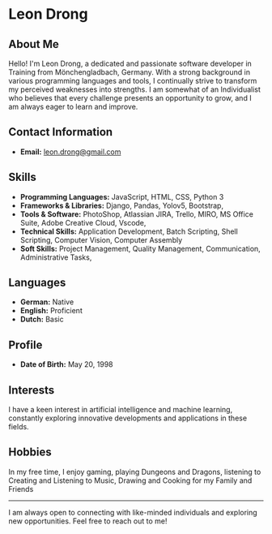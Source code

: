 # Leon Drong

## About Me

Hello! I'm Leon Drong, a dedicated and passionate software developer in Training from Mönchengladbach, Germany. With a strong background in various programming languages and tools, I continually strive to transform my perceived weaknesses into strengths. I am somewhat of an Individualist who believes that every challenge presents an opportunity to grow, and I am always eager to learn and improve.

## Contact Information

- **Email:** [leon.drong@gmail.com](mailto:leon.drong+github@gmail.com)

## Skills

- **Programming Languages:** JavaScript, HTML, CSS, Python 3
- **Frameworks & Libraries:** Django, Pandas, Yolov5, Bootstrap, 
- **Tools & Software:** PhotoShop, Atlassian JIRA, Trello, MIRO, MS Office Suite, Adobe Creative Cloud, Vscode, 
- **Technical Skills:** Application Development, Batch Scripting, Shell Scripting, Computer Vision, Computer Assembly
- **Soft Skills:** Project Management, Quality Management, Communication, Administrative Tasks, 

## Languages

- **German:** Native
- **English:** Proficient
- **Dutch:** Basic

## Profile

- **Date of Birth:** May 20, 1998

## Interests

I have a keen interest in artificial intelligence and machine learning, constantly exploring innovative developments and applications in these fields.

## Hobbies

In my free time, I enjoy gaming, playing Dungeons and Dragons, listening to Creating and Listening to Music, Drawing and Cooking for my Family and Friends

---

I am always open to connecting with like-minded individuals and exploring new opportunities. Feel free to reach out to me!
